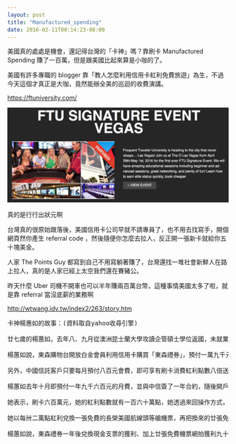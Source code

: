 ```yaml
---
layout: post
title: "Manufactured_spending"
date: 2016-02-11T00:14:23-08:00
---
```


美國真的處處是機會，還記得台灣的「卡神」嗎？靠刷卡 Manufactured Spending 賺了一百萬，但是跟美國比起來算是小咖的了。

美國有許多專職的 blogger 靠「教人怎麼利用信用卡紅利免費旅遊」為生，不過今天這個才真正是大咖，竟然能辦全美的巡迴的收費演講。

https://ftuniversity.com/

![img](/images/2016-02-11/ftu.png)

真的是行行出狀元啊

台灣真的很原始跟落後，美國信用卡公司早就不請專員了，也不用去找寫手，開個網頁然你產生 referral code ，然後隨便你怎麼去拉人，反正開一張新卡就給你五十塊美金。

人家 The Points Guy 都寫到自己不用寫躺著賺了，台灣還找一堆社會新鮮人在路上拉人，真的是人家已經上太空我們還在賽豬公。

昨天什麼 Uber 司機不開車也可以半年賺兩百萬台幣，這種事情美國太多了啦，就是靠 referral 當沒底薪的業務啊



http://wtwang.idv.tw/index2/263/story.htm

<pre>
卡神楊惠如的故事：(資料取自yahoo收尋引擎)

廿七歲的楊蕙如，去年八、九月從澳洲昆士蘭大學攻讀企管碩士學位返國，未就業前賦閒在家，上網時意外發現在家刷卡也能賺錢的機會。

楊蕙如說，東森購物台開放白金會員利用信用卡購買「東森禮券」，預付一萬九千元可購買兩萬元東森禮券，禮券一年到期未使用，可選擇兌換兩萬元等值支票，或換兩萬元等值提貨券，再加四千元購物折價券。她算一算，光是一年後換回支票的獲利率，即高達百分之五點六，比銀行定存還高。

另外，中國信託客戶只要每月預付八百元會費，即可享有刷卡消費紅利點數八倍送優惠，外加千分之二的電信回饋金。楊蕙如說，中信銀可能設定一般消費者再怎麼刷卡都是小額，甚至繳了月費卻忘了刷卡，但卻給了她賺取利率差的空間。

楊蕙如去年十月即預付一年九千六百元的月費，並與中信簽了一年合約，隨後開戶，向親友集資六百萬元存入戶頭，做為提高個人信用額度及擔保，之後就透過網路刷卡，一口氣購買東森禮券六百萬元。

她表示，刷卡六百萬元，她的紅利點數就有一百六十萬點，她透過來回操作方式，在國內拍賣網站上把東森禮券轉賣給親友，親友再公開拍賣，她再設法買回，但因為是公開拍賣，部分禮券被其他買家買走了；如此紅利點數迅速累計，一度高達八百餘萬點。

她以每卅二萬點紅利兌換一張免費的長榮美國航線頭等艙機票，再把換來的廿張免費機票，在網站上以每張四萬五千元轉賣。此外，中國信託也開放客戶彼此轉讓紅利點數，她也在網路上以一千點折讓三百元現金。

楊蕙如說，東森禮券一年後兌換現金支票的獲利、加上廿張免費機票網拍獲利九十萬元，及紅利點數轉讓，以及千分之二電信回饋金，她估算過，光刷卡獲利就高達百分之廿一以上，已獲利也高達一百多萬元。
</pre>
